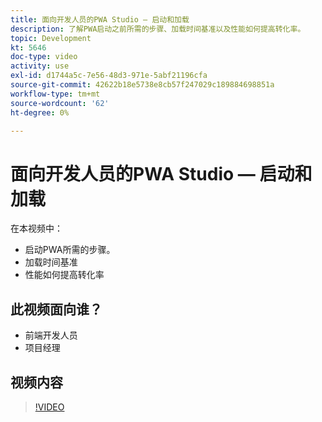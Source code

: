 ```yaml
---
title: 面向开发人员的PWA Studio — 启动和加载
description: 了解PWA启动之前所需的步骤​、加载时间基准​以及性能如何提高转化率。
topic: Development
kt: 5646
doc-type: video
activity: use
exl-id: d1744a5c-7e56-48d3-971e-5abf21196cfa
source-git-commit: 42622b18e5738e8cb57f247029c189884698851a
workflow-type: tm+mt
source-wordcount: '62'
ht-degree: 0%

---
```


# 面向开发人员的PWA Studio — 启动和加载

在本视频中：

- 启动PWA所需的步骤&#x200B;。
- 加载时间基准&#x200B;
- 性能如何提高转化率

## 此视频面向谁？

- 前端开发人员
- 项目经理

## 视频内容

>[!VIDEO](https://video.tv.adobe.com/v/35717?quality=12&learn=on)

